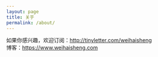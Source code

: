 ```yaml
---
layout: page
title: 关于
permalink: /about/
---
```



如果你感兴趣，欢迎订阅：<http://tinyletter.com/weihaisheng><br>
博客：<https://www.weihaisheng.com>


